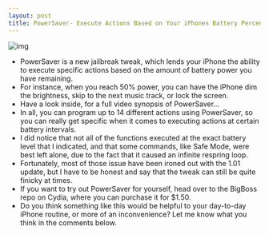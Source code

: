 ```yaml
---
layout: post
title: PowerSaver- Execute Actions Based on Your iPhones Battery Percentage
---
```

![img](http://media.idownloadblog.com/wp-content/uploads/2011/10/PowerSaver.png)
* PowerSaver is a new jailbreak tweak, which lends your iPhone the ability to execute specific actions based on the amount of battery power you have remaining.
* For instance, when you reach 50% power, you can have the iPhone dim the brightness, skip to the next music track, or lock the screen.
* Have a look inside, for a full video synopsis of PowerSaver…
* In all, you can program up to 14 different actions using PowerSaver, so you can really get specific when it comes to executing actions at certain battery intervals.
* I did notice that not all of the functions executed at the exact battery level that I indicated, and that some commands, like Safe Mode, were best left alone, due to the fact that it caused an infinite respring loop.
* Fortunately, most of those issue have been ironed out with the 1.01 update, but I have to be honest and say that the tweak can still be quite finicky at times.
* If you want to try out PowerSaver for yourself, head over to the BigBoss repo on Cydia, where you can purchase it for $1.50.
* Do you think something like this would be helpful to your day-to-day iPhone routine, or more of an inconvenience? Let me know what you think in the comments below.


